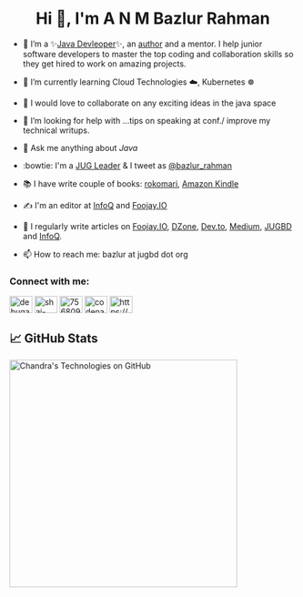 <h1 align="center">Hi 👋, I'm  A N M Bazlur Rahman</h1>

- 🔭 I’m a ✨[Java Devleoper](https://www.linkedin.com/in/bazlur/)✨, an [author](https://www.rokomari.com/book/author/47860/a-n-m-bazlur-rahman) and a mentor. I help junior software developers to master the top coding and collaboration skills so they get hired to work on amazing projects.
- 🌱 I’m currently learning Cloud Technologies ☁️, Kubernetes ☸️  
- 👯 I would love to collaborate on any exciting ideas in the java space
- 🤔 I’m looking for help with ...tips on speaking at conf./ improve my technical writups. 
- 💬 Ask me anything about *Java*
- :bowtie: I'm a [JUG Leader](https://jugbd.org/) & I tweet as [@bazlur_rahman](https://twitter.com/bazlur_rahman)
- :books: I have write couple of books: [rokomari](https://www.rokomari.com/book/author/47860/a-n-m-bazlur-rahman), [Amazon Kindle](https://www.amazon.com/s?i=digital-text&rh=p_27%3AA+N+M+Bazlur+Rahman&s=relevancerank&text=A+N+M+Bazlur+Rahman&ref=dp_byline_sr_ebooks_1) 
- ✍️ I'm an editor at [InfoQ](https://www.infoq.com/) and [Foojay.IO](https://foojay.io/)

- 📝 I regularly write articles on [Foojay.IO](https://foojay.io/today/author/bazlur-rahman/), [DZone](https://www.codenameone.com/blog), [Dev.to](https://dev.to/bazlur_rahman), [Medium](https://medium.com/@bazlur_rahman), [JUGBD](https://jugbd.org/) and [InfoQ](https://www.infoq.com/profile/Bazlur-Rahman/). 
- 📫 How to reach me: bazlur at jugbd dot org




<h3 align="left">Connect with me:</h3>
<p align="left">
<a href="https://twitter.com/bazlur_rahman/" target="blank"><img align="center" src="https://raw.githubusercontent.com/rahuldkjain/github-profile-readme-generator/master/src/images/icons/Social/twitter.svg" alt="debugagent" height="30" width="40" /></a>
<a href="https://www.linkedin.com/in/bazlur" target="blank"><img align="center" src="https://raw.githubusercontent.com/rahuldkjain/github-profile-readme-generator/master/src/images/icons/Social/linked-in-alt.svg" alt="shai-almog-81a42" height="30" width="40" /></a>
<a href="https://stackoverflow.com/users/893197/rokonoid" target="blank"><img align="center" src="https://raw.githubusercontent.com/rahuldkjain/github-profile-readme-generator/master/src/images/icons/Social/stack-overflow.svg" alt="756809" height="30" width="40" /></a>
<a href="https://www.youtube.com/c/ANMBazlurRahman" target="blank"><img align="center" src="https://raw.githubusercontent.com/rahuldkjain/github-profile-readme-generator/master/src/images/icons/Social/youtube.svg" alt="codenameone" height="30" width="40" /></a>
<a href="/https://www.bazlur.com/feed.xml" target="blank"><img align="center" src="https://raw.githubusercontent.com/rahuldkjain/github-profile-readme-generator/master/src/images/icons/Social/rss.svg" alt="https://www.bazlur.com/feed.xml" height="30" width="40" /></a>
</p>


## &#x1f4c8; GitHub Stats

<a href="https://github.com/rokon12/rokon12">
  <img align="center" src="https://github-readme-stats.vercel.app/api?username=rokon12&show_icons=true&include_all_commits=true&title_color=2aa889&text_color=99d1ce&icon_color=2bbc8a&bg_color=0c1014&" alt="Chandra's Technologies on GitHub" width="400"/></a>
